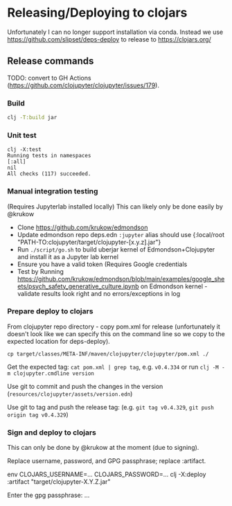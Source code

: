 # Releasing/Deploying to clojars

Unfortunately I can no longer support installation via conda. Instead we use https://github.com/slipset/deps-deploy to release to https://clojars.org/

## Release commands
TODO: convert to GH Actions (https://github.com/clojupyter/clojupyter/issues/179).

### Build

```bash
clj -T:build jar
```

### Unit test

```
clj -X:test
Running tests in namespaces
[:all]
nil
All checks (117) succeeded.

```

### Manual integration testing
(Requires Jupyterlab installed locally)
This can likely only be done easily by @krukow

- Clone https://github.com/krukow/edmondson
- Update edmondson repo deps.edn `:jupyter` alias should use {:local/root "PATH-TO:clojupyter/target/clojupyter-[x.y.z].jar"}
- Run `./script/go.sh` to build uberjar kernel of Edmondson+Clojupyter and install it as a Jupyter lab kernel
- Ensure you have a valid token (Requires Google credentials
- Test by Running https://github.com/krukow/edmondson/blob/main/examples/google_sheets/psych_safety_generative_culture.ipynb on Edmondson kernel - validate results look right and no errors/exceptions in log

### Prepare deploy to clojars

From clojupyter repo directory - copy pom.xml for release (unfortunately it doesn't look like we can specify this on the command line so we copy to the expected location for deps-deploy).

```
cp target/classes/META-INF/maven/clojupyter/clojupyter/pom.xml ./
```

Get the expected tag: `cat pom.xml | grep tag`, e.g. `v0.4.334` or run `clj -M -m clojupyter.cmdline version`

Use git to commit and push the changes in the version (`resources/clojupyter/assets/version.edn`)

Use git to tag and push the release tag: (e.g. `git tag v0.4.329`, `git push origin tag v0.4.329`)

### Sign and deploy to clojars

This can only be done by @krukow at the moment (due to signing).

Replace username, password, and GPG passphrase; replace :artifact.

env CLOJARS_USERNAME=... CLOJARS_PASSWORD=... clj -X:deploy  :artifact "target/clojupyter-X.Y.Z.jar"

Enter the gpg passphrase: ...
